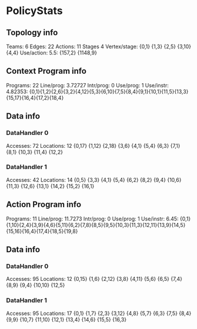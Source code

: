 # PolicyStats
## Topology info
Teams:		6
Edges:		22
Actions:	11
Stages		4
Vertex/stage:	{0,1} {1,3} {2,5} {3,10} {4,4} 
Use/action:	5.5: {157,2} {1148,9} 

## Context Program info
Programs:	22
Line/prog:	3.72727
Intr/prog:	0
Use/prog:	1
Use/instr:	4.82353: {0,1}{1,2}{2,6}{3,2}{4,12}{5,3}{6,10}{7,5}{8,4}{9,1}{10,1}{11,5}{13,3}{15,17}{16,4}{17,2}{18,4}

## Data info

### DataHandler 0
Accesses:	72
Locations:	12
{0,17} {1,12} {2,18} {3,6} {4,1} {5,4} {6,3} {7,1} {8,1} {10,3} {11,4} {12,2} 

### DataHandler 1
Accesses:	42
Locations:	14
{0,5} {3,3} {4,1} {5,4} {6,2} {8,2} {9,4} {10,6} {11,3} {12,6} {13,1} {14,2} {15,2} {16,1} 



## Action Program info
Programs:	11
Line/prog:	11.7273
Intr/prog:	0
Use/prog:	1
Use/instr:	6.45: {0,1}{1,10}{2,4}{3,9}{4,6}{5,11}{6,2}{7,8}{8,5}{9,5}{10,3}{11,3}{12,11}{13,9}{14,5}{15,16}{16,4}{17,4}{18,5}{19,8}

## Data info

### DataHandler 0
Accesses:	95
Locations:	12
{0,15} {1,6} {2,12} {3,8} {4,11} {5,6} {6,5} {7,4} {8,9} {9,4} {10,10} {12,5} 

### DataHandler 1
Accesses:	95
Locations:	17
{0,1} {1,7} {2,3} {3,12} {4,8} {5,7} {6,3} {7,5} {8,4} {9,9} {10,7} {11,10} {12,1} {13,4} {14,6} {15,5} {16,3} 
